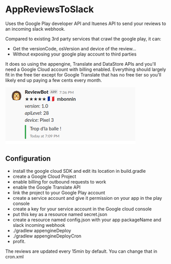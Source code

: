 # AppReviewsToSlack

Uses the Google Play developer API and Ituenes API to send your reviews to an incoming slack webhook.

Compared to existing 3rd party services that crawl the google play, it can:

* Get the versionCode, osVersion and device of the review...
* Without exposing your google play account to third parties

It does so using the appengine, Translate and DataStore APIs and you'll need a Google Cloud account with billing enabled.
Everything should largely fit in the free tier except for Google Translate that has no free tier so you'll likely end up paying a few cents every month.

![screenshot](screenshot.png)

## Configuration

* install the google cloud SDK and edit its location in build.gradle
* create a Google Cloud Project
* enable billing for outbound requests to work
* enable the Google Translate API
* link the project to your Google Play account
* create a service account and give it permission on your app in the play console
* create a key for your service account in the Google cloud console
* put this key as a resource named secret.json
* create a resource named config.json with your app packageName and slack incoming webhook
* ./gradlew appengineDeploy
* ./gradlew appengineDeployCron
* profit.


The reviews are updated every 15min by default. You can change that in cron.xml

